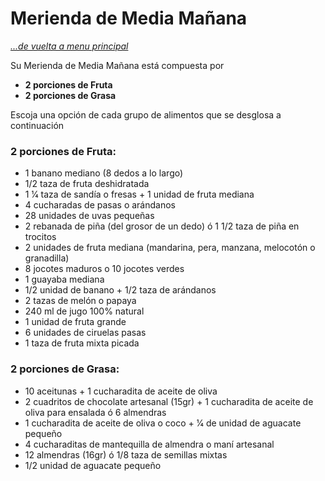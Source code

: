 # Merienda de Media Mañana
_[...de vuelta a menu principal](./nutri-fit.md)_

Su Merienda de Media Mañana está compuesta por 
* **2 porciones de Fruta**
* **2 porciones de Grasa**

Escoja una opción de cada grupo de alimentos que se desglosa a continuación

### 2 porciones de **Fruta**:

* 1 banano mediano (8 dedos a lo largo) 
* 1/2 taza de fruta deshidratada
* 1 1⁄4 taza de sandía o fresas + 1 unidad de fruta mediana
* 4 cucharadas de pasas o arándanos
* 28 unidades de uvas pequeñas
* 2 rebanada de piña (del grosor de un dedo) ó 1 1/2 taza de piña en trocitos
* 2 unidades de fruta mediana (mandarina, pera, manzana, melocotón o granadilla)
* 8 jocotes maduros o 10 jocotes verdes
* 1 guayaba mediana
* 1/2 unidad de banano + 1/2 taza de arándanos 
* 2 tazas de melón o papaya
* 240 ml de jugo 100% natural
* 1 unidad de fruta grande 
* 6 unidades de ciruelas pasas 
* 1 taza de fruta mixta picada 

### 2 porciones de **Grasa**:

* 10 aceitunas + 1 cucharadita de aceite de oliva
* 2 cuadritos de chocolate artesanal (15gr) + 1 cucharadita de aceite de oliva para ensalada ó 6 almendras
* 1 cucharadita de aceite de oliva o coco + 1⁄4 de unidad de aguacate pequeño
* 4 cucharaditas de mantequilla de almendra o maní artesanal 
* 12 almendras (16gr) ó 1/8 taza de semillas mixtas
* 1/2 unidad de aguacate pequeño
